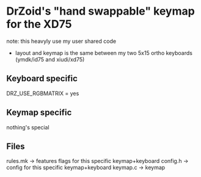 # DrZoid's "hand swappable" keymap for the XD75

note: this heavyly use my user shared code 
+ layout and keymap is the same between my two 5x15 ortho keyboards (ymdk/id75 and xiudi/xd75)

## Keyboard specific

DRZ_USE_RGBMATRIX = yes

## Keymap specific 
nothing's special

## Files
rules.mk -> features flags for this specific keymap+keyboard
config.h -> config for this specific keymap+keyboard
keymap.c -> keymap
